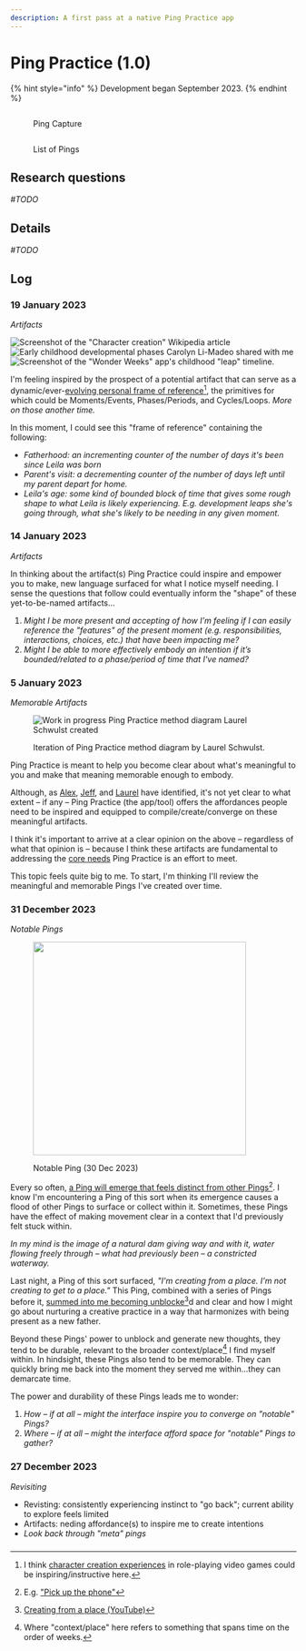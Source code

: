 ```yaml
---
description: A first pass at a native Ping Practice app
---
```


# Ping Practice (1.0)

{% hint style="info" %}
Development began September 2023.
{% endhint %}



<div>

<figure><img src="../.gitbook/assets/IMG_9865.PNG" alt=""><figcaption><p>Ping Capture </p></figcaption></figure>

 

<figure><img src="../.gitbook/assets/IMG_7BC07064FF25-1.jpeg" alt=""><figcaption><p>List of Pings</p></figcaption></figure>

</div>

## Research questions&#x20;

_#TODO_

## Details

_#TODO_

## Log

### 19 January 2023

_Artifacts_

![Screenshot of the "Character creation" Wikipedia article](<../.gitbook/assets/Screenshot 2024-01-19 at 6.12.50 PM.png>)![Early childhood developmental phases Carolyn Li-Madeo shared with me](<../.gitbook/assets/msg578802492-70058 (2).jpg>)![Screenshot of the "Wonder Weeks" app's childhood "leap" timeline. ](<../.gitbook/assets/IMG\_0099 (2).PNG>)

I'm feeling inspired by the prospect of a potential artifact that can serve as a dynamic/ever-[evolving personal frame of reference](#user-content-fn-1)[^1], the primitives for which could be Moments/Events, Phases/Periods, and Cycles/Loops. _More on those another time._&#x20;

In this moment, I could see this "frame of reference" containing the following:

* _Fatherhood: an incrementing counter of the number of days it's been since Leila was born_
* _Parent's visit: a decrementing counter of the number of days left until my parent depart for home._
* _Leila's age: some kind of bounded block of time that gives some rough shape to what Leila is likely experiencing. E.g. development leaps she's going through, what she's likely to be needing in any given moment._



### 14 January 2023

_Artifacts_

In thinking about the artifact(s) Ping Practice could inspire and empower you to make, new language surfaced for what I notice myself needing. I sense the questions that follow could eventually inform the "shape" of these yet-to-be-named artifacts...

1. _Might I be more present and accepting of how I’m feeling if I can easily reference the "features" of the present moment  (e.g. responsibilities, interactions, choices, etc.)  that have been impacting me?_
2. _Might I be able to more effectively embody an intention if it’s bounded/related to a phase/period of time that I've named?_

### 5 January 2023

_Memorable Artifacts_

<figure><img src="../.gitbook/assets/Ping-Practice-Method-Diagram.png" alt="Work in progress Ping Practice method diagram Laurel Schwulst created"><figcaption><p>Iteration of Ping Practice method diagram by Laurel Schwulst.</p></figcaption></figure>

Ping Practice is meant to help you become clear about what's meaningful to you and make that meaning memorable enough to embody.

Although, as [Alex](https://www.alexhollender.info/), [Jeff](https://jnoh.net/), and [Laurel](https://laurelschwulst.com/) have identified, it's not yet clear to what extent – if any – Ping Practice (the app/tool) offers the affordances people need to be inspired and equipped to compile/create/converge on these meaningful artifacts.

I think it's important to arrive at a clear opinion on the above – regardless of what that opinion is – because I think these artifacts are fundamental to addressing the [core needs](https://ping-practice.gitbook.io/pings/needs) Ping Practice is an effort to meet.&#x20;

This topic feels quite big to me. To start, I'm thinking I'll review the meaningful and memorable Pings I've created over time.

### 31 December 2023

_Notable Pings_



<figure><img src="../.gitbook/assets/Ping-Creating from a place.jpg" alt="" width="375"><figcaption><p>Notable Ping (30 Dec 2023)</p></figcaption></figure>

Every so often, [a Ping will emerge that feels distinct from other Pings](#user-content-fn-2)[^2]. I know I'm encountering a Ping of this sort when its emergence causes a flood of other Pings to surface or collect within it. Sometimes, these Pings have the effect of making movement clear in a context that I'd previously felt stuck within.&#x20;

_In my mind is the image of a natural dam giving way and with it, water flowing freely through – what had previously been – a constricted waterway._

Last night, a Ping of this sort surfaced, _"I'm creating from a place. I'm not creating to get to a place."_ This Ping, combined with a series of Pings before it, [summed into me becoming unblocke](#user-content-fn-3)[^3]d and clear and how I might go about nurturing a creative practice in a way that harmonizes with being present as a new father.

Beyond these Pings' power to unblock and generate new thoughts, they tend to be durable, relevant to the broader context/place[^4] I find myself within. In hindsight, these Pings also tend to be memorable. They can quickly bring me back into the moment they served me within...they can demarcate time.

The power and durability of these Pings leads me to wonder:

1. _How – if at all – might the interface inspire you to converge on "notable" Pings?_
2. _Where – if at all – might the interface afford space for "notable" Pings to gather?_

### 27 December 2023

_Revisiting_&#x20;

* Revisting: consistently experiencing instinct to "go back"; current ability to explore feels limited&#x20;
* Artifacts: neding affordance(s) to inspire me to create intentions&#x20;
* _Look back through "meta" pings_



###

[^1]: I think [character creation experiences](https://en.wikipedia.org/wiki/Character\_creation) in role-playing video games could be inspiring/instructive here.

[^2]: E.g. ["Pick up the phone"](https://www.youtube.com/watch?v=avOU29QkuPk\&t=33s)

[^3]: [Creating from a place (YouTube)](https://www.youtube.com/watch?v=FlRLZzxCKZw)

[^4]: Where "context/place" here refers to something that spans time on the order of weeks.
